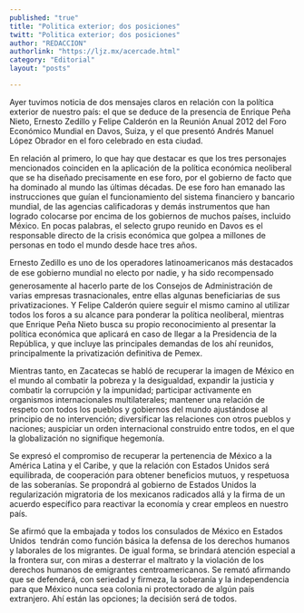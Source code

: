 ```yaml
---
published: "true"
title: "Politica exterior; dos posiciones"
twitt: "Politica exterior; dos posiciones"
author: "REDACCION"
authorlink: "https://ljz.mx/acercade.html"
category: "Editorial"
layout: "posts"

---
```



  Ayer tuvimos noticia de dos mensajes claros en relación con la política exterior de nuestro país: el que se deduce de la presencia de Enrique Peña Nieto, Ernesto Zedillo y Felipe Calderón en la Reunión Anual 2012 del Foro Económico Mundial en Davos, Suiza, y el que presentó Andrés Manuel López Obrador en el foro celebrado en esta ciudad.



  En relación al primero, lo que hay que destacar es que los tres personajes mencionados coinciden en la aplicación de la política económica neoliberal que se ha diseñado precisamente en ese foro, por el gobierno de facto que ha dominado al mundo las últimas décadas. De ese foro han emanado las instrucciones que guían el funcionamiento del sistema financiero y bancario mundial, de las agencias calificadoras y demás instrumentos que han logrado colocarse por encima de los gobiernos de muchos países, incluido México. En pocas palabras, el selecto grupo reunido en Davos es el responsable directo de la crisis económica que golpea a millones de personas en todo el mundo desde hace tres años.



  Ernesto Zedillo es uno de los operadores latinoamericanos más destacados de ese gobierno mundial no electo por nadie, y ha sido recompensado generosamente al hacerlo parte de los Consejos de Administración de varias empresas trasnacionales, entre ellas algunas beneficiarias de sus privatizaciones. Y Felipe Calderón quiere seguir el mismo camino al utilizar todos los foros a su alcance para ponderar la política neoliberal, mientras que Enrique Peña Nieto busca su propio reconocimiento al presentar la política económica que aplicará en caso de llegar a la Presidencia de la República, y que incluye las principales demandas de los ahí reunidos, principalmente la privatización definitiva de Pemex.



  Mientras tanto, en Zacatecas se habló de recuperar la imagen de México en el mundo al combatir la pobreza y la desigualdad, expandir la justicia y combatir la corrupción y la impunidad; participar activamente en organismos internacionales multilaterales; mantener una relación de respeto con todos los pueblos y gobiernos del mundo ajustándose al principio de no intervención; diversificar las relaciones con otros pueblos y naciones; auspiciar un orden internacional construido entre todos, en el que la globalización no signifique hegemonía.



  Se expresó el compromiso de recuperar la pertenencia de México a la América Latina y el Caribe, y que la relación con Estados Unidos será equilibrada, de cooperación para obtener beneficios mutuos, y respetuosa de las soberanías. Se propondrá al gobierno de Estados Unidos la regularización migratoria de los mexicanos radicados allá y la firma de un acuerdo específico para reactivar la economía y crear empleos en nuestro país.



  Se afirmó que la embajada y todos los consulados de México en Estados Unidos  tendrán como función básica la defensa de los derechos humanos y laborales de los migrantes. De igual forma, se brindará atención especial a la frontera sur, con miras a desterrar el maltrato y la violación de los derechos humanos de emigrantes centroamericanos. Se remató afirmando que se defenderá, con seriedad y firmeza, la soberanía y la independencia para que México nunca sea colonia ni protectorado de algún país extranjero. Ahí están las opciones; la decisión será de todos.

